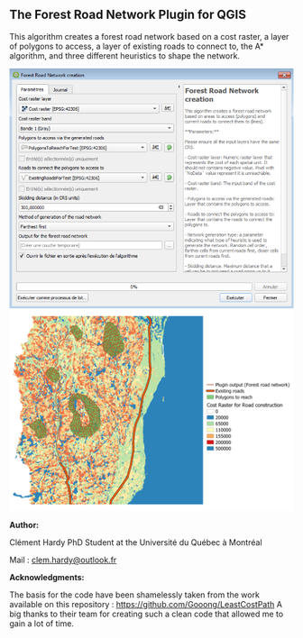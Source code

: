 ## The Forest Road Network Plugin for QGIS


This algorithm creates a forest road network based on a cost raster, a layer of polygons to access, a layer of existing roads to connect to, the A* algorithm, and three different heuristics to shape the network.
 
![Interface](example/images/interface.png)
![Result](example/images/result.png)
 
**Author:**

Clément Hardy
PhD Student at the Université du Québec à Montréal

Mail : clem.hardy@outlook.fr

**Acknowledgments:**

The basis for the code have been shamelessly taken from the work available on this repository : https://github.com/Gooong/LeastCostPath
A big thanks to their team for creating such a clean code that allowed me to gain a lot of time.
